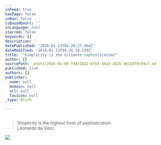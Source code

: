 ```yaml
---
inFeed: true
hasPage: false
inNav: false
isBasedOnUrl: ''
inLanguage: null
starred: false
keywords: []
description: ''
datePublished: '2016-01-13T04:26:27.964Z'
dateModified: '2016-01-13T04:26:18.529Z'
title: '"Simplicity is the ultimate sophistication"'
author: []
sourcePath: _posts/2016-01-09-f48f2b22-bf04-44a3-a525-36158f9c59c7.md
published: true
authors: []
publisher:
  name: null
  domain: null
  url: null
  favicon: null
_type: Blurb

---
```

## 
> 
> Simplicity is the highest form of sophistication.  
> Leonardo da Vinci

![](https://s3-us-west-2.amazonaws.com/the-grid-img/p/02d1c33e74c687954d7871d5263f7bf388fc0289.jpg)